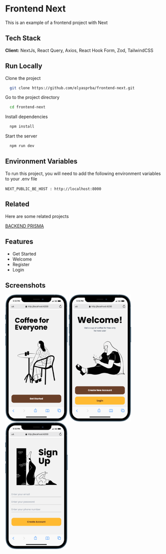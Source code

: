 # Frontend Next

This is an example of a frontend project with Next

## Tech Stack

**Client:** NextJs, React Query, Axios, React Hook Form, Zod, TailwindCSS

## Run Locally

Clone the project

```bash
  git clone https://github.com/elyasprba/frontend-next.git
```

Go to the project directory

```bash
  cd frontend-next
```

Install dependencies

```bash
  npm install
```

Start the server

```bash
  npm run dev
```

## Environment Variables

To run this project, you will need to add the following environment variables to your .env file

`NEXT_PUBLIC_BE_HOST : http://localhost:8000`

## Related

Here are some related projects

[BACKEND PRISMA](https://github.com/elyasprba/backend-prisma)

## Features

- Get Started
- Welcome
- Register
- Login

## Screenshots

<div style="display:flex, flex-direction: column" >
<img src="public/readme/get-started.png" style="width: 200px">
<img src="public/readme/welcome.png" style="width: 200px">
<img src="public/readme/register.png" style="width: 200px">

</div>
